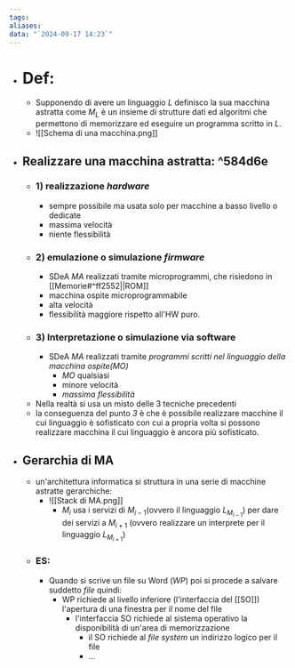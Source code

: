```yaml
---
tags:
aliases:
data: "`2024-09-17 14:23`"
---
```

- # Def:
	- Supponendo di avere un linguaggio $L$ definisco la sua macchina astratta come $M_{L}$ è un insieme di strutture dati ed algoritmi che permettono di memorizzare ed eseguire un programma scritto in $L$.
	- ![[Schema di una macchina.png]]
- ## Realizzare una macchina astratta: ^584d6e
	- ### 1) realizzazione _hardware_
		- sempre possibile ma usata solo per macchine a basso livello o dedicate
		- massima velocità
		- niente flessibilità
	- ### 2) emulazione o simulazione _firmware_
		- SDeA _MA_ realizzati tramite microprogrammi, che risiedono in [[Memorie#^ff2552||ROM]] 
		- macchina ospite microprogrammabile
		- alta velocità
		- flessibilità maggiore rispetto all'HW puro.
	- ### 3) Interpretazione o simulazione via software 
		- SDeA _MA_ realizzati tramite _programmi scritti nel linguaggio della macchina ospite(MO)_
			- _MO_ qualsiasi
			- minore velocità
			- _massima flessibilità_
	- Nella realtà si usa un misto delle 3 tecniche precedenti
	- la conseguenza del punto _3_  è che è possibile realizzare macchine il cui linguaggio è sofisticato con cui a propria volta si possono realizzare macchina il cui linguaggio è ancora più sofisticato.  
- ## Gerarchia di MA
	- un'architettura informatica si struttura in una serie di macchine astratte gerarchiche:
		- ![[Stack di MA.png]]
			- $M_{i}$ usa i servizi di $M_{i-1}$(ovvero il linguaggio $L_{M_{i-1}}$) per dare dei servizi a $M_{i+1}$ (ovvero realizzare un interprete per il linguaggio $L_{M_{i+1}}$)
	- ### ES: 
		- Quando si scrive un file su Word (_WP_) poi si procede a salvare suddetto _file_ quindi:
			- WP richiede al livello inferiore (l'interfaccia del [[SO]]) l'apertura di una finestra per il nome del file
				- l'interfaccia SO richiede al sistema operativo la disponibilità di un'area di memorizzazione
					- il SO richiede al *file system* un indirizzo logico per il file
					- ...
